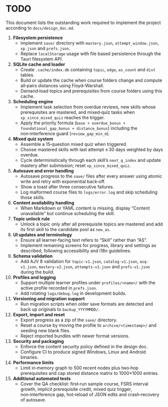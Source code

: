 # TODO

This document lists the outstanding work required to implement the project according to `docs/design_doc.md`.

1. **Filesystem persistence**
   - Implement `save/` directory with `mastery.json`, `attempt_window.json`, `xp.json` and `prefs.json`.
   - Replace `localStorage` usage with file based persistence through the Tauri filesystem API.
2. **SQLite cache and loader**
   - Create `.cache/index.db` containing `topic`, `edge`, `as_count` and `dist` tables.
   - Build or update the cache when course folders change and compute all‑pairs distances using Floyd–Warshall.
   - Demand‑load topics and prerequisites from course folders using this cache.
3. **Scheduling engine**
   - Implement task selection from overdue reviews, new skills whose prerequisites are mastered, and mixed‑quiz tasks when `xp_since_mixed_quiz` reaches the trigger.
   - Apply the priority formula (`base + overdue_bonus + foundational_gap_bonus + distance_bonus`) including the non‑interference guard (`review_gap_min_m`).
4. **Mixed quiz system**
   - Assemble a 15‑question mixed quiz when triggered.
   - Choose mastered skills with last attempt ≤ 30 days weighted by days overdue.
   - Cycle deterministically through each skill’s `next_q_index` and update mastery after submission; reset `xp_since_mixed_quiz`.
5. **Autosave and error handling**
   - Autosave progress to the `save/` files after every answer using atomic write and retry with exponential back‑off.
   - Show a toast after three consecutive failures.
   - Log malformed course files to `logs/error.log` and skip scheduling those skills.
6. **Content availability handling**
   - When Markdown or YAML content is missing, display “Content unavailable” but continue scheduling the skill.
7. **Topic unlock rule**
   - Unlock a topic only after all prerequisite topics are mastered and add its first skill to the candidate pool as `new_as`.
8. **UI updates and terminology**
   - Ensure all learner‑facing text refers to “Skill” rather than “AS”.
   - Implement remaining screens for progress, library and settings as described, following accessibility and i18n guidelines.
9. **Schema validation**
   - Add AJV 8 validation for `topic-v1.json`, `catalog-v1.json`, `asq-v1.json`, `mastery-v2.json`, `attempts-v1.json` and `prefs-v1.json` during the build.
10. **Profiles and logging**
    - Support multiple learner profiles under `profiles/<name>/` with the active profile recorded in `prefs.json`.
    - Add rotating `logs/debug.log` in development builds.
11. **Versioning and migration support**
    - Run migration scripts when older save formats are detected and back up originals to `backup_YYYYMMDD/`.
12. **Export, import and reset**
    - Export progress as a zip of the `save/` directory.
    - Reset a course by moving the profile to `archive/<timestamp>/` and seeding new blank files.
    - Reject imported bundles with newer format versions.
13. **Security and packaging**
    - Enforce the content security policy defined in the design doc.
    - Configure CI to produce signed Windows, Linux and Android binaries.
14. **Performance limits**
    - Limit in‑memory graph to 500 recent nodes plus two‑hop prerequisites and cap stored distance matrix to 1000×1000 entries.
15. **Additional automated tests**
    - Cover the QA checklist: first‑run sample course, FSRS interval growth, implicit prerequisite credit, mixed quiz trigger, non‑interference gap, hot‑reload of JSON edits and crash‑recovery of autosave.

